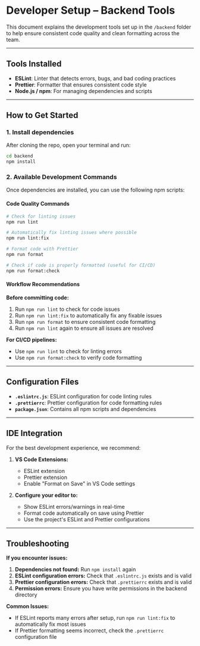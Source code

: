 # Developer Setup – Backend Tools

This document explains the development tools set up in the `/backend` folder to help ensure consistent code quality and clean formatting across the team.

---

## Tools Installed

- **ESLint**: Linter that detects errors, bugs, and bad coding practices
- **Prettier**: Formatter that ensures consistent code style
- **Node.js / npm**: For managing dependencies and scripts

---

## How to Get Started

### 1. Install dependencies

After cloning the repo, open your terminal and run:

```bash
cd backend
npm install
```

### 2. Available Development Commands

Once dependencies are installed, you can use the following npm scripts:

#### Code Quality Commands

```bash
# Check for linting issues
npm run lint

# Automatically fix linting issues where possible
npm run lint:fix

# Format code with Prettier
npm run format

# Check if code is properly formatted (useful for CI/CD)
npm run format:check
```

#### Workflow Recommendations

**Before committing code:**
1. Run `npm run lint` to check for code issues
2. Run `npm run lint:fix` to automatically fix any fixable issues
3. Run `npm run format` to ensure consistent code formatting
4. Run `npm run lint` again to ensure all issues are resolved

**For CI/CD pipelines:**
- Use `npm run lint` to check for linting errors
- Use `npm run format:check` to verify code formatting

---

## Configuration Files

- **`.eslintrc.js`**: ESLint configuration for code linting rules
- **`.prettierrc`**: Prettier configuration for code formatting rules
- **`package.json`**: Contains all npm scripts and dependencies

---

## IDE Integration

For the best development experience, we recommend:

1. **VS Code Extensions:**
   - ESLint extension
   - Prettier extension
   - Enable "Format on Save" in VS Code settings

2. **Configure your editor to:**
   - Show ESLint errors/warnings in real-time
   - Format code automatically on save using Prettier
   - Use the project's ESLint and Prettier configurations

---

## Troubleshooting

**If you encounter issues:**

1. **Dependencies not found:** Run `npm install` again
2. **ESLint configuration errors:** Check that `.eslintrc.js` exists and is valid
3. **Prettier configuration errors:** Check that `.prettierrc` exists and is valid
4. **Permission errors:** Ensure you have write permissions in the backend directory

**Common Issues:**
- If ESLint reports many errors after setup, run `npm run lint:fix` to automatically fix most issues
- If Prettier formatting seems incorrect, check the `.prettierrc` configuration file
